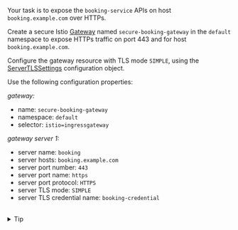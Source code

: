 Your task is to expose the `booking-service` APIs on host `booking.example.com` over HTTPs.

Create a secure Istio [Gateway](https://istio.io/latest/docs/reference/config/networking/gateway/#Gateway)
named `secure-booking-gateway` in the `default` namespace 
to expose HTTPs traffic on port 443 and for host `booking.example.com`.


Configure the gateway resource with TLS mode `SIMPLE`, using the 
[ServerTLSSettings](https://istio.io/latest/docs/reference/config/networking/gateway/#ServerTLSSettings)
configuration object.

Use the following configuration properties:

*gateway:*
- name: `secure-booking-gateway`
- namespace: `default`
- selector: `istio=ingressgateway`

*gateway server 1:*
- server name: `booking`
- server hosts: `booking.example.com`
- server port number: `443`
- server port name: `https`
- server port protocol: `HTTPS`
- server TLS mode: `SIMPLE`
- server TLS credential name: `booking-credential`

<br>
<details><summary>Tip</summary>

```plain
apiVersion: networking.istio.io/v1alpha3
kind: Gateway
metadata:
  name: // TODO
spec:
  # The selector matches the ingress gateway pod labels.
  selector:
    // TODO
  servers:
  - port:
      number: // TODO
      name: // TODO
      protocol: // TODO
    tls:
      mode: // TODO
      credentialName: // TODO
    hosts:
     // TODO
```{{copy}}
</details>

<br>
<details><summary>Solution</summary>

```plain
apiVersion: networking.istio.io/v1alpha3
kind: Gateway
metadata:
  name: secure-booking-gateway
spec:
  # The selector matches the ingress gateway pod labels.
  selector:
    istio: ingressgateway
  servers:
  - port:
      number: 443
      name: https
      protocol: HTTPS
    tls:
      mode: SIMPLE
      credentialName: booking-credential
    hosts:
    - booking.example.com
```{{copy}}
</details>